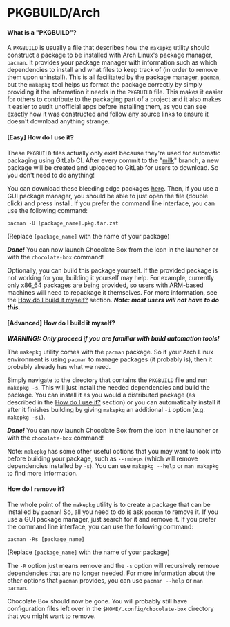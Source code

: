 # PKGBUILD/Arch
#### What is a "PKGBUILD"?
A `PKGBUILD` is usually a file that describes how the `makepkg` utility should construct a package to be installed with Arch Linux's package manager, `pacman`.
It provides your package manager with information such as which dependencies to install and what files to keep track of (in order to remove them upon uninstall). This is all facilitated by the package manager, `pacman`, but the `makepkg` tool helps us format the package correctly by simply providing it the information it needs in the `PKGBUILD` file.
This makes it easier for others to contribute to the packaging part of a project and it also makes it easier to audit unofficial apps before installing them, as you can see exactly how it was constructed and follow any source links to ensure it doesn't download anything strange.

#### [Easy] How do I use it?
These `PKGBUILD` files actually only exist because they're used for automatic packaging using GitLab CI. After every commit to the "[milk]()" branch, a new package will be created and uploaded to GitLab for users to download. So you don't need to do anything!

You can download these bleeding edge packages [here](). Then, if you use a GUI package manager, you should be able to just open the file (double click) and press install. If you prefer the command line interface, you can use the following command:

```
pacman -U [package_name].pkg.tar.zst
```

(Replace `[package_name]` with the name of your package)

***Done!*** You can now launch Chocolate Box from the icon in the launcher or with the `chocolate-box` command!

Optionally, you can build this package yourself. If the provided package is not working for you, building it yourself may help. For example, currently only x86_64 packages are being provided, so users with ARM-based machines will need to repackage it themselves. For more information, see the [How do I build it myself?]() section. ***Note: most users will not have to do this.***

#### [Advanced] How do I build it myself?
***WARNING!: Only proceed if you are familiar with build automation tools!***

The `makepkg` utility comes with the `pacman` package. So if your Arch Linux environment is using `pacman` to manage packages (it probably is), then it probably already has what we need.

Simply navigate to the directory that contains the `PKGBUILD` file and run `makepkg -s`. This will just install the needed dependencies and build the package. You can install it as you would a distributed package (as described in the [How do I use it?]() section) or you can automatically install it after it finishes building by giving `makepkg` an additional `-i` option (e.g. `makepkg -si`).

***Done!*** You can now launch Chocolate Box from the icon in the launcher or with the `chocolate-box` command!

Note: `makepkg` has some other useful options that you may want to look into before building your package, such as `--rmdeps` (which will remove dependencies installed by `-s`). You can use `makepkg --help` or `man makepkg` to find more information.

#### How do I remove it?
The whole point of the `makepkg` utility is to create a package that can be installed by `pacman`! So, all you need to do is ask `pacman` to remove it. If you use a GUI package manager, just search for it and remove it. If you prefer the command line interface, you can use the following command:

```
pacman -Rs [package_name]
```

(Replace `[package_name]` with the name of your package)

The `-R` option just means remove and the `-s` option will recursively remove dependencies that are no longer needed. For more information about the other options that `pacman` provides, you can use `pacman --help` or `man pacman`.

Chocolate Box should now be gone. You will probably still have configuration files left over in the `$HOME/.config/chocolate-box` directory that you might want to remove.
